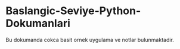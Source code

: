 # Baslangic-Seviye-Python-Dokumanlari
Bu dokumanda cokca basit ornek uygulama ve notlar bulunmaktadir.

